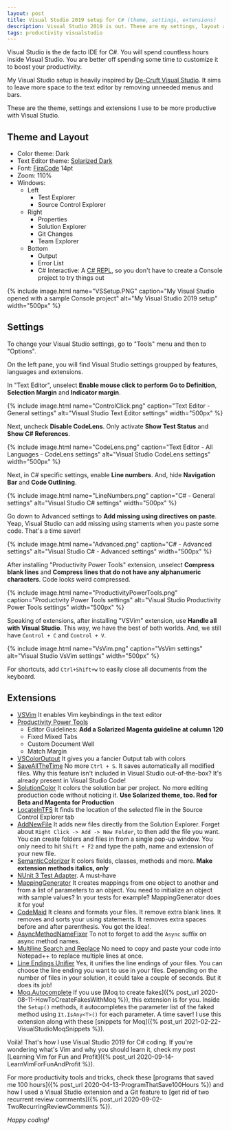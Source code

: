 ```yaml
---
layout: post
title: Visual Studio 2019 setup for C# (theme, settings, extensions)
description: Visual Studio 2019 is out. These are my settings, layout and extensions
tags: productivity visualstudio
---
```


Visual Studio is the de facto IDE for C#. You will spend countless hours inside Visual Studio. You are better off spending some time to customize it to boost your productivity.

My Visual Studio setup is heavily inspired by [De-Cruft Visual Studio](https://jackmott.github.io/programming/tools/editor/ide/visual/studio/2016/07/11/decruft-visual-studio.html). It aims to leave more space to the text editor by removing unneeded menus and bars.

These are the theme, settings and extensions I use to be more productive with Visual Studio.

## Theme and Layout

* Color theme: Dark
* Text Editor theme: [Solarized Dark](https://ethanschoonover.com/solarized/)
* Font: [FiraCode](https://github.com/tonsky/FiraCode) 14pt
* Zoom: 110%
* Windows:
	* Left
		* Test Explorer
		* Source Control Explorer
	* Right
		* Properties
		* Solution Explorer
		* Git Changes
		* Team Explorer
	* Bottom
		* Output
		* Error List
		* C# Interactive: A [C# REPL](https://dzone.com/articles/c-interactive-in-visual-studio), so you don't have to create a Console project to try things out

{% include image.html name="VSSetup.PNG" caption="My Visual Studio opened with a sample Console project" alt="My Visual Studio 2019 setup" width="500px" %}

## Settings

To change your Visual Studio settings, go to "Tools" menu and then to "Options".

On the left pane, you will find Visual Studio settings groupped by features, languages and extensions.

In "Text Editor", unselect **Enable mouse click to perform Go to Definition**, **Selection Margin** and **Indicator margin**.

{% include image.html name="ControlClick.png" caption="Text Editor - General settings" alt="Visual Studio Text Editor settings" width="500px" %}

Next, uncheck **Disable CodeLens**. Only activate **Show Test Status** and **Show C# References**.

{% include image.html name="CodeLens.png" caption="Text Editor - All Languages - CodeLens settings" alt="Visual Studio CodeLens settings" width="500px" %}

Next, in C# specific settings, enable **Line numbers**. And, hide **Navigation Bar** and **Code Outlining**.

{% include image.html name="LineNumbers.png" caption="C# - General settings" alt="Visual Studio C# settings" width="500px" %}

Go down to Advanced settings to **Add missing using directives on paste**. Yeap, Visual Studio can add missing using staments when you paste some code. That's a time saver!

{% include image.html name="Advanced.png" caption="C# - Advanced settings" alt="Visual Studio C# - Advanced settings" width="500px" %}

After installing "Productivity Power Tools" extension, unselect **Compress blank lines** and **Compress lines that do not have any alphanumeric characters**. Code looks weird compressed.
 
{% include image.html name="ProductivityPowerTools.png" caption="Productivity Power Tools settings" alt="Visual  Studio Productivity Power Tools settings" width="500px" %}

Speaking of extensions, after installing "VSVim" extension, use **Handle all with Visual Studio**. This way, we have the best of both worlds. And, we still have `Control + C` and `Control + V`.

{% include image.html name="VsVim.png" caption="VsVim settings" alt="Visual  Studio VsVim settings" width="500px" %}

For shortcuts, add `Ctrl+Shift+w` to easily close all documents from the keyboard.

## Extensions

* [VSVim](https://github.com/jaredpar/VsVim) It enables Vim keybindings in the text editor
* [Productivity Power Tools](https://marketplace.visualstudio.com/items?itemName=VisualStudioPlatformTeam.ProductivityPowerPack2017)
	* Editor Guidelines: **Add a Solarized Magenta guideline at column 120**
	* Fixed Mixed Tabs
	* Custom Document Well
	* Match Margin
* [VSColorOutput](https://github.com/mike-ward/VSColorOutput) It gives you a fancier Output tab with colors
* [SaveAllTheTime](https://github.com/pragmatrix/SaveAllTheTime) No more `Ctrl + S`. It saves automatically all modified files. Why this feature isn't included in Visual Studio out-of-the-box? It's already present in Visual Studio Code!
* [SolutionColor](https://marketplace.visualstudio.com/items?itemName=Wumpf.SolutionColor) It colors the solution bar per project. No more editing production code without noticing it. **Use Solarized theme, too. Red for Beta and Magenta for Production**
* [LocateInTFS](https://marketplace.visualstudio.com/items?itemName=AlexPendleton.LocateinTFS2017) It finds the location of the selected file in the Source Control Explorer tab
* [AddNewFile](https://marketplace.visualstudio.com/items?itemName=MadsKristensen.AddNewFile) It adds new files directly from the Solution Explorer.  Forget about `Right Click -> Add -> New Folder`, to then add the file you want. You can create folders and files in from a single pop-up window. You only need to hit `Shift + F2` and type the path, name and extension of your new file.
* [SemanticColorizer](https://github.com/hicknhack-software/semantic-colorizer) It colors fields, classes, methods and more. **Make extension methods italics, only**
* [NUnit 3 Test Adapter](https://marketplace.visualstudio.com/items?itemName=NUnitDevelopers.NUnit3TestAdapter). A must-have
* [MappingGenerator](https://marketplace.visualstudio.com/items?itemName=54748ff9-45fc-43c2-8ec5-cf7912bc3b84.mappinggenerator) It creates mappings from one object to another and from a list of parameters to an object. You need to initialize an object with sample values? In your tests for example? MappingGenerator does it for you!
* [CodeMaid](https://marketplace.visualstudio.com/items?itemName=SteveCadwallader.CodeMaid) It cleans and formats your files. It remove extra blank lines. It removes and sorts your using statements. It removes extra spaces before and after parenthesis. You got the idea!.
* [AsyncMethodNameFixer](https://github.com/priyanshu92/AsyncMethodNameFixer) To not to forget to add the `Async` suffix on async method names.
* [Multiline Search and Replace](https://marketplace.visualstudio.com/items?itemName=PeterMacej.MultilineSearchandReplace) No need to copy and paste your code into Notepad++ to replace multiple lines at once.
* [Line Endings Unifier](https://marketplace.visualstudio.com/items?itemName=JakubBielawa.LineEndingsUnifier) Yes, it unifies the line endings of your files. You can choose the line ending you want to use in your files. Depending on the number of files in your solution, it could take a couple of seconds. But it does its job!
* [Moq.Autocomplete](https://github.com/Litee/moq.autocomplete) If you use [Moq to create fakes]({% post_url 2020-08-11-HowToCreateFakesWithMoq %}), this extension is for you. Inside the `Setup()` methods, it autocompletes the parameter list of the faked method using `It.IsAny<T>()` for each parameter. A time saver! I use this extension along with these [snippets for Moq]({% post_url 2021-02-22-VisualStudioMoqSnippets %}).

Voilà! That's how I use Visual Studio 2019 for C# coding. If you're wondering what's Vim and why you should learn it, check my post [Learning Vim for Fun and Profit]({% post_url 2020-09-14-LearnVimForFunAndProfit %}).

For more productivity tools and tricks, check these [programs that saved me 100 hours]({% post_url 2020-04-13-ProgramThatSave100Hours %}) and how I used a Visual Studio extension and a Git feature to [get rid of two recurrent review comments]({% post_url 2020-09-02-TwoRecurringReviewComments %}).

_Happy coding!_
